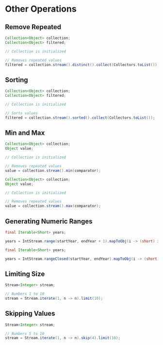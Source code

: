 # Other Operations

## Remove Repeated

```java
Collection<Object> collection;
Collection<Object> filtered;

// Collection is initialized

// Removes repeated values
filtered = collection.stream().distinct().collect(Collectors.toList());
```

## Sorting

```java
Collection<Object> collection;
Collection<Object> filtered;

// Collection is initialized

// Sorts values
filtered = collection.stream().sorted().collect(Collectors.toList());
```

## Min and Max

```java
Collection<Object> collection;
Object value;

// Collection is initialized

// Removes repeated values
value = collection.stream().min(comparator);
```

```java
Collection<Object> collection;
Object value;

// Collection is initialized

// Removes repeated values
value = collection.stream().max(comparator);
```

## Generating Numeric Ranges

```java
final Iterable<Short> years;

years = IntStream.range(startYear, endYear + 1).mapToObj(i -> (short) i).collect(Collectors.toList());
```

```java
final Iterable<Short> years;

years = IntStream.rangeClosed(startYear, endYear).mapToObj(i -> (short) i).collect(Collectors.toList());
```

## Limiting Size

```java
Stream<Integer> stream;

// Numbers 1 to 10
stream = Stream.iterate(1, n -> n).limit(10);
```

## Skipping Values

```java
Stream<Integer> stream;

// Numbers 5 to 10
stream = Stream.iterate(1, n -> n).skip(4).limit(10);
```



